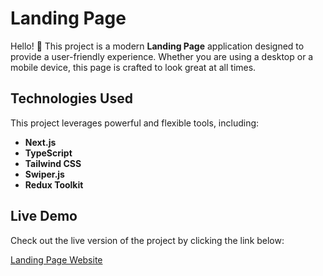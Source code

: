 # Landing Page

Hello! 👋
This project is a modern **Landing Page** application designed to provide a user-friendly experience. Whether you are using a desktop or a mobile device, this page is crafted to look great at all times.

## Technologies Used

This project leverages powerful and flexible tools, including:

- **Next.js**
- **TypeScript**
- **Tailwind CSS**
- **Swiper.js**
- **Redux Toolkit**

## Live Demo

Check out the live version of the project by clicking the link below:

[Landing Page Website](https://landing-page-with-nextjs-and-tailwindcss.vercel.app/)
